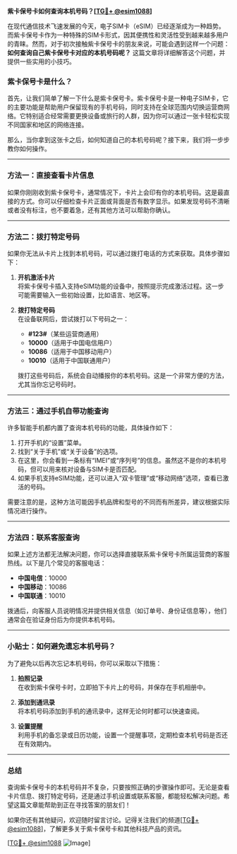 **紫卡保号卡如何查询本机号码？[[TG💪+ @esim1088](https://t.me/s/esim1088)]**

在现代通信技术飞速发展的今天，电子SIM卡（eSIM）已经逐渐成为一种趋势。而紫卡保号卡作为一种特殊的SIM卡形式，因其便携性和灵活性受到越来越多用户的青睐。然而，对于初次接触紫卡保号卡的朋友来说，可能会遇到这样一个问题：**如何查询自己紫卡保号卡对应的本机号码呢？** 这篇文章将详细解答这个问题，并提供一些实用的小技巧。

### 紫卡保号卡是什么？

首先，让我们简单了解一下什么是紫卡保号卡。紫卡保号卡是一种电子SIM卡，它的主要功能是帮助用户保留现有的手机号码，同时支持在全球范围内切换运营商网络。它特别适合经常需要更换设备或旅行的人群，因为你可以通过一张卡轻松实现不同国家和地区的网络连接。

那么，当你拿到这张卡之后，如何知道自己的本机号码呢？接下来，我们将一步步教你如何操作。

---

### 方法一：直接查看卡片信息

如果你刚刚收到紫卡保号卡，通常情况下，卡片上会印有你的本机号码。这是最直接的方式。你可以仔细检查卡片正面或背面是否有数字显示。如果发现号码不清晰或者没有标注，也不要着急，还有其他方法可以帮助你确认。

---

### 方法二：拨打特定号码

如果你无法从卡片上找到本机号码，可以通过拨打电话的方式来获取。具体步骤如下：

1. **开机激活卡片**  
   将紫卡保号卡插入支持eSIM功能的设备中，按照提示完成激活过程。这一步可能需要输入一些初始设置，比如语言、地区等。

2. **拨打特定号码**  
   在设备联网后，尝试拨打以下号码之一：
   - **#123#**（某些运营商通用）
   - **10000**（适用于中国电信用户）
   - **10086**（适用于中国移动用户）
   - **10010**（适用于中国联通用户）

   拨打这些号码后，系统会自动播报你的本机号码。这是一个非常方便的方法，尤其当你忘记号码时。

---

### 方法三：通过手机自带功能查询

许多智能手机都内置了查询本机号码的功能，具体操作如下：

1. 打开手机的“设置”菜单。
2. 找到“关于手机”或“关于设备”的选项。
3. 在这里，你会看到一条标有“IMEI”或“序列号”的信息。虽然这不是你的本机号码，但可以用来核对设备与SIM卡是否匹配。
4. 如果手机支持eSIM功能，还可以进入“双卡管理”或“移动网络”选项，查看已激活的号码。

需要注意的是，这种方法可能因手机品牌和型号的不同而有所差异，建议根据实际情况进行操作。

---

### 方法四：联系客服查询

如果上述方法都无法解决问题，你可以选择直接联系紫卡保号卡所属运营商的客服热线。以下是几个常见的客服电话：

- **中国电信**：10000  
- **中国移动**：10086  
- **中国联通**：10010  

拨通后，向客服人员说明情况并提供相关信息（如订单号、身份证信息等），他们通常会在验证身份后为你提供本机号码。

---

### 小贴士：如何避免遗忘本机号码？

为了避免以后再次忘记本机号码，你可以采取以下措施：

1. **拍照记录**  
   在收到紫卡保号卡时，立即拍下卡片上的号码，并保存在手机相册中。

2. **添加到通讯录**  
   将本机号码添加到手机的通讯录中，这样无论何时都可以快速查阅。

3. **设置提醒**  
   利用手机的备忘录或日历功能，设置一个提醒事项，定期检查本机号码是否还在有效期内。

---

### 总结

查询紫卡保号卡的本机号码并不复杂，只要按照正确的步骤操作即可。无论是查看卡片信息、拨打特定号码，还是通过手机设置或联系客服，都能轻松解决问题。希望这篇文章能帮助到正在寻找答案的朋友们！

如果你还有其他疑问，欢迎随时留言讨论。记得关注我们的频道[[TG💪+ @esim1088](https://t.me/s/esim1088)]，了解更多关于紫卡保号卡和其他科技产品的资讯。

[[TG💪+ @esim1088](https://t.me/s/esim1088) ![Image](https://i.postimg.cc/4NQfJmqS/Snipaste-2025-05-13-00-14-12.png)]